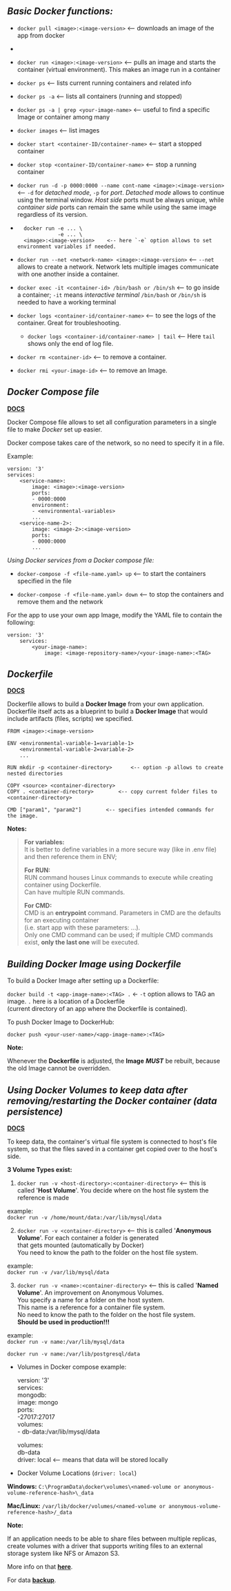 ## ***Basic Docker functions:***

- `docker pull <image>:<image-version>`  <-- downloads an image of the app from docker
- 

- `docker run <image>:<image-version>`     <-- pulls an image and starts the container (virtual environment).
                                            This makes an image run in a container


- `docker ps`  <-- lists current running containers and related info


- `docker ps -a`  <-- lists all containers (running and stopped)


- `docker ps -a | grep <your-image-name>`  <-- useful to find a specific Image or container among many


- `docker images`  <-- list images


- `docker start <container-ID/container-name>`    <-- start a stopped container


- `docker stop <container-ID/container-name>`     <-- stop a running container


- `docker run -d -p 0000:0000 --name cont-name <image>:<image-version>`    <-- `-d` for *detached mode*, `-p` for *port*.
                                                                            _Detached mode_ allows to continue using
                                                                            the terminal window.
                                                                            _Host side_ ports must be always unique,
                                                                            while _container side_ ports can remain the same
                                                                            while using the same image regardless of its version.


-       docker run -e ... \
                   -e ... \
        <image>:<image-version>    <-- here `-e` option allows to set environment variables if needed.


- `docker run --net <network-name> <image>:<image-version>`   <-- `--net` allows to create a network.
                                                            Network lets multiple images communicate with one another
                                                            inside a container.



- `docker exec -it <container-id> /bin/bash or /bin/sh`    <-- to go inside a container; `-it` means *interactive terminal*
                                                            `/bin/bash` or `/bin/sh` is needed to have a working terminal


- `docker logs <container-id/container-name>`      <-- to see the logs of the container. Great for troubleshooting.
  - `docker logs <container-id/container-name> | tail`     <-- Here `tail` shows only the end of log file. 


- `docker rm <container-id>`    <-- to remove a container.


- `docker rmi <your-image-id>`    <-- to remove an Image.


## ***Docker Compose file***

**[DOCS](https://docs.docker.com/compose/gettingstarted/)**

Docker Compose file allows to set all configuration parameters in a single file to make *Docker* set up easier. 

Docker compose takes care of the network, so no need to specify it in a file.

Example:

    version: '3'  
    services:  
        <service-name>:  
            image: <image>:<image-version>  
            ports:  
            - 0000:0000
            environment:
            - <environmental-variables>
            ...
        <service-name-2>:  
            image: <image-2>:<image-version>  
            ports:  
            - 0000:0000
            ...

*Using Docker services from a Docker compose file:*

- `docker-compose -f <file-name.yaml> up`     <-- to start the containers specified in the file


- `docker-compose -f <file-name.yaml> down`     <-- to stop the containers and remove them and the network

For the app to use your own app Image, modify the YAML file to contain the following:  

    version: '3'  
        services:  
            <your-image-name>:  
                image: <image-repository-name>/<your-image-name>:<TAG>

## ***Dockerfile***

**[DOCS](https://docs.docker.com/reference/dockerfile/#cmd)**

Dockerfile allows to build a **Docker Image** from your own application. Dockerfile itself acts as a blueprint to build a **Docker Image** that would include artifacts (files, scripts) we specified.

    FROM <image>:<image-version>
    
    ENV <environmental-variable-1=variable-1>      
        <environmental-variable-2=variable-2>
        ...

    RUN mkdir -p <container-directory>      <-- option -p allows to create nested directories

    COPY <source> <container-directory>
    COPY . <container-directory>        <-- copy current folder files to <container-directory>

    CMD ["param1", "param2"]        <-- specifies intended commands for the image.

**Notes:**

> **For variables:**  
> It is better to define variables in a more secure way (like in .env file) and then reference them in ENV;
> 
> **For RUN:**  
> RUN command houses Linux commands to execute while creating container using Dockerfile.  
> Can have multiple RUN commands.
> 
> **For CMD:**  
> CMD is an **entrypoint** command. Parameters in CMD are the defaults for an executing container  
> (i.e. start app with these parameters: ...).  
> Only one CMD command can be used; if multiple CMD commands exist, **only the last one** will be executed.

## ***Building Docker Image using Dockerfile***

To build a Docker Image after setting up a Dockerfile:  

`docker build -t <app-image-name>:<TAG> .`    <- `-t` option allows to TAG an image.
                                                `.` here is a location of a Dockerfile  
                                                (current directory of an app where the Dockerfile is contained).

To push Docker Image to DockerHub:

`docker push <your-user-name>/<app-image-name>:<TAG>`

**Note:**

Whenever the **Dockerfile** is adjusted, the **Image** ___MUST___ be rebuilt, because the old Image cannot be overridden.


## ***Using Docker Volumes to keep data after removing/restarting the Docker container (data persistence)***

**[DOCS](https://docs.docker.com/storage/volumes/)**

To keep data, the container's virtual file system is connected to host's file system, so that the files saved in a
container get copied over to the host's side.

**3 Volume Types exist:**

1. `docker run -v <host-directory>:<container-directory>`   <-- this is called '__Host Volume__'. You decide where on the host
                                                                file system the reference is made

example:  
`docker run -v /home/mount/data:/var/lib/mysql/data`


2. `docker run -v <container-directory>`   <-- this is called '__Anonymous Volume__'. For each container a folder is generated  
                                            that gets mounted (automatically by Docker)  
                                            You need to know the path to the folder on the host file system.

example:  
`docker run -v /var/lib/mysql/data`


3. `docker run -v <name>:<container-directory>`   <-- this is called '__Named Volume__'. An improvement on Anonymous Volumes.  
                                                    You specify a name for a folder on the host system.  
                                                    This name is a reference for a container file system.  
                                                    No need to know the path to the folder on the host file system.  
                                                    **Should be used in production!!!**

example:  
`docker run -v name:/var/lib/mysql/data`

`docker run -v name:/var/lib/postgresql/data`


* Volumes in Docker compose example:


    version: '3'  
    services:  
        mongodb:  
            image: mongo  
            ports:  
            -27017:27017  
            volumes:  
            - db-data:/var/lib/mysql/data  

    volumes:  
        db-data  
            driver: local   <-- means that data will be stored locally  


* Docker Volume Locations (`driver: local`)

**Windows:** `C:\ProgramData\docker\volumes\<named-volume or anonymous-volume-reference-hash>\_data`

**Mac/Linux:** `/var/lib/docker/volumes/<named-volume or anonymous-volume-reference-hash>/_data`


**Note:**

If an application needs to be able to share files between multiple replicas,  
create volumes with a driver that supports writing files to an external storage system like NFS or Amazon S3.

More info on that **[here](https://docs.docker.com/storage/volumes/#share-data-between-machines)**.

For data **[backup](https://docs.docker.com/storage/volumes/#back-up-restore-or-migrate-data-volumes)**.
#
